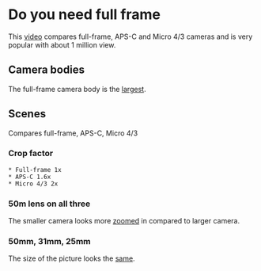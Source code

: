 # Do you need full frame

This [video][100] compares full-frame, APS-C and Micro 4/3 cameras and is very
popular with about 1 million view.

[100]: https://www.youtube.com/watch?v=hi_CkZ0sGAw

## Camera bodies

The full-frame camera body is the [largest][110].

[110]: https://www.youtube.com/watch?v=hi_CkZ0sGAw&t=13s

## Scenes

Compares full-frame, APS-C, Micro 4/3

### Crop factor

    * Full-frame 1x
    * APS-C 1.6x
    * Micro 4/3 2x

### 50m lens on all three

The smaller camera looks more [zoomed][120] in compared to larger camera.

[120]: https://www.youtube.com/watch?v=hi_CkZ0sGAw&t=154s

### 50mm, 31mm, 25mm

The size of the picture looks the [same][130].

[130]: https://www.youtube.com/watch?v=hi_CkZ0sGAw&t=259s


